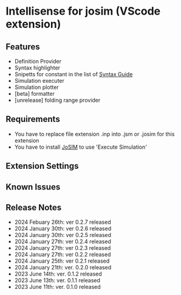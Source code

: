 # Intellisense for josim (VScode extension)
## Features

- Definition Provider
- Syntax highlighter
- Snipetts for constant in the list of [Syntax Guide](https://joeydelp.github.io/JoSIM/syntax/)
- Simulation executer
- Simulation plotter
- [beta] formatter
- [unrelease] folding range provider

## Requirements

- You have to replace file extension .inp into .jsm or .josim for this extension
- You have to install [JoSIM](https://joeydelp.github.io/JoSIM/) to use 'Execute Simulation'

## Extension Settings
## Known Issues
## Release Notes

- 2024 Febuary 26th: ver 0.2.7 released
- 2024 January 30th: ver 0.2.6 released
- 2024 January 30th: ver 0.2.5 released
- 2024 January 27th: ver 0.2.4 released
- 2024 January 27th: ver 0.2.3 released
- 2024 January 27th: ver 0.2.2 released
- 2024 January 25th: ver 0.2.1 released
- 2024 January 21th: ver. 0.2.0 released
- 2023 June 14th: ver. 0.1.2 released
- 2023 June 13th: ver. 0.1.1 released
- 2023 June 11th: ver. 0.1.0 released
